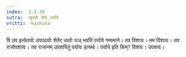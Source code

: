 ```yaml
---
index:  3.3.39
sutra:  व्युपयोः शेतेः पर्याये
vritti:  kashika 
---
```


वि उप इत्येतयोः उपपदयोः शेतेर् धातोः घञ् भवति पर्याये गम्यमाने। तव विशायः। मम विशायः। तव राजोपशायः। तव राजानम् उपशयितुं पर्यायः इत्यर्थः। पर्याये इति किम्? विशयः। उपशयः।


